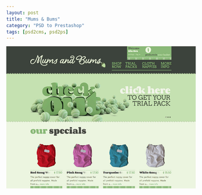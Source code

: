 ```yaml
---
layout: post
title: "Mums & Bums"
category: "PSD to Prestashop"
tags: [psd2cms, psd2ps]
---
```


<a class="thumbnail" href="http://www.mumsandbums.co.nz/" target="_blank">
  <img src="/screenshots/mumsandbums.jpg" alt="{{ post.title }}">
</a>
